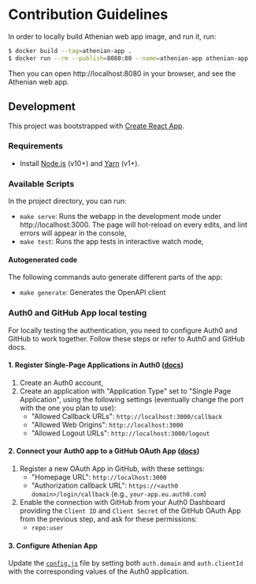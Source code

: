 # Contribution Guidelines

In order to locally build Athenian web app image, and run it, run:

```bash
$ docker build --tag=athenian-app .
$ docker run --rm --publish=8080:80 --name=athenian-app athenian-app
```

Then you can open http://localhost:8080 in your browser, and see the Athenian web app.


## Development

This project was bootstrapped with [Create React App](https://github.com/facebook/create-react-app).


### Requirements

- Install [Node.js](https://nodejs.org) (v10+) and [Yarn](https://yarnpkg.com/en/docs/install) (v1+).


### Available Scripts

In the project directory, you can run:

- `make serve`: Runs the webapp in the development mode under http://localhost:3000. The page will hot-reload on every edits, and lint errors will appear in the console,
- `make test`: Runs the app tests in interactive watch mode,

#### Autogenerated code

The following commands auto generate different parts of the app:
- `make generate`: Generates the OpenAPI client


### Auth0 and GitHub App local testing

For locally testing the authentication, you need to configure Auth0 and GitHub to work together. Follow these steps or refer to Auth0 and GitHub docs.

#### 1. Register Single-Page Applications in Auth0 ([docs](https://auth0.com/docs/dashboard/guides/applications/register-app-spa))

1. Create an Auth0 account,
2. Create an application with "Application Type" set to "Single Page Application", using the following settings (eventually change the port with the one you plan to use):
    - "Allowed Callback URLs": `http://localhost:3000/callback`
    - "Allowed Web Origins": `http://localhost:3000`
    - "Allowed Logout URLs": `http://localhost:3000/logout`

#### 2. Connect your Auth0 app to a GitHub OAuth App ([docs](https://auth0.com/docs/connections/social/github))

1. Register a new OAuth App in GitHub,  with these settings:
    - "Homepage URL": `http://localhost:3000`
    - "Authorization callback URL": `https://<auth0 domain>/login/callback` (e.g., `your-app.eu.auth0.com`)
2. Enable the connection with GitHub from your Auth0 Dashboard providing the `Client ID` and `Client Secret` of the GitHub OAuth App from the previous step, and ask for these permissions:
    - `repo:user`

#### 3. Configure Athenian App

Update the [`config.js`](https://github.com/athenianco/athenian-webapp/blob/master/public/config.js) file by setting both `auth.domain` and `auth.clientId` with the corresponding values of the Auth0 application.
